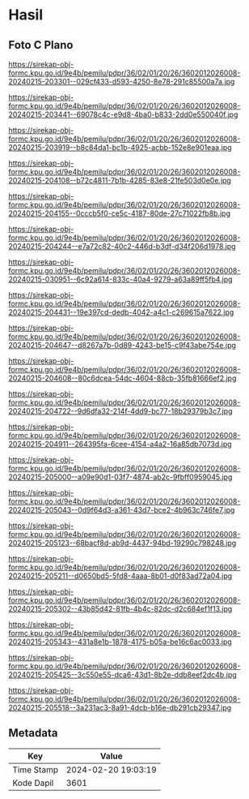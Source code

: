 # Hasil

## Foto C Plano

https://sirekap-obj-formc.kpu.go.id/9e4b/pemilu/pdpr/36/02/01/20/26/3602012026008-20240215-203301--029cf433-d593-4250-8e78-291c85500a7a.jpg

https://sirekap-obj-formc.kpu.go.id/9e4b/pemilu/pdpr/36/02/01/20/26/3602012026008-20240215-203441--69078c4c-e9d8-4ba0-b833-2dd0e550040f.jpg

https://sirekap-obj-formc.kpu.go.id/9e4b/pemilu/pdpr/36/02/01/20/26/3602012026008-20240215-203919--b8c84da1-bc1b-4925-acbb-152e8e901eaa.jpg

https://sirekap-obj-formc.kpu.go.id/9e4b/pemilu/pdpr/36/02/01/20/26/3602012026008-20240215-204108--b72c4811-7b1b-4285-83e8-21fe503d0e0e.jpg

https://sirekap-obj-formc.kpu.go.id/9e4b/pemilu/pdpr/36/02/01/20/26/3602012026008-20240215-204155--0cccb5f0-ce5c-4187-80de-27c71022fb8b.jpg

https://sirekap-obj-formc.kpu.go.id/9e4b/pemilu/pdpr/36/02/01/20/26/3602012026008-20240215-204244--e7a72c82-40c2-446d-b3df-d34f206d1978.jpg

https://sirekap-obj-formc.kpu.go.id/9e4b/pemilu/pdpr/36/02/01/20/26/3602012026008-20240215-030951--6c92a614-833c-40a4-9279-a63a89ff5fb4.jpg

https://sirekap-obj-formc.kpu.go.id/9e4b/pemilu/pdpr/36/02/01/20/26/3602012026008-20240215-204431--19e397cd-dedb-4042-a4c1-c269615a7622.jpg

https://sirekap-obj-formc.kpu.go.id/9e4b/pemilu/pdpr/36/02/01/20/26/3602012026008-20240215-204647--d8267a7b-0d89-4243-be15-c9f43abe754e.jpg

https://sirekap-obj-formc.kpu.go.id/9e4b/pemilu/pdpr/36/02/01/20/26/3602012026008-20240215-204608--80c6dcea-54dc-4604-88cb-35fb81666ef2.jpg

https://sirekap-obj-formc.kpu.go.id/9e4b/pemilu/pdpr/36/02/01/20/26/3602012026008-20240215-204722--9d6dfa32-214f-4dd9-bc77-18b29379b3c7.jpg

https://sirekap-obj-formc.kpu.go.id/9e4b/pemilu/pdpr/36/02/01/20/26/3602012026008-20240215-204911--264395fa-6cee-4154-a4a2-16a85db7073d.jpg

https://sirekap-obj-formc.kpu.go.id/9e4b/pemilu/pdpr/36/02/01/20/26/3602012026008-20240215-205000--a09e90d1-03f7-4874-ab2c-9fbff0959045.jpg

https://sirekap-obj-formc.kpu.go.id/9e4b/pemilu/pdpr/36/02/01/20/26/3602012026008-20240215-205043--0d9f64d3-a361-43d7-bce2-4b963c746fe7.jpg

https://sirekap-obj-formc.kpu.go.id/9e4b/pemilu/pdpr/36/02/01/20/26/3602012026008-20240215-205123--68bacf8d-ab9d-4437-94bd-19290c798248.jpg

https://sirekap-obj-formc.kpu.go.id/9e4b/pemilu/pdpr/36/02/01/20/26/3602012026008-20240215-205211--d0650bd5-5fd8-4aaa-8b01-d0f83ad72a04.jpg

https://sirekap-obj-formc.kpu.go.id/9e4b/pemilu/pdpr/36/02/01/20/26/3602012026008-20240215-205302--43b85d42-81fb-4b4c-82dc-d2c684ef1f13.jpg

https://sirekap-obj-formc.kpu.go.id/9e4b/pemilu/pdpr/36/02/01/20/26/3602012026008-20240215-205343--431a8e1b-1878-4175-b05a-be16c6ac0033.jpg

https://sirekap-obj-formc.kpu.go.id/9e4b/pemilu/pdpr/36/02/01/20/26/3602012026008-20240215-205425--3c550e55-dca6-43d1-8b2e-ddb8eef2dc4b.jpg

https://sirekap-obj-formc.kpu.go.id/9e4b/pemilu/pdpr/36/02/01/20/26/3602012026008-20240215-205518--3a231ac3-8a91-4dcb-b16e-db291cb29347.jpg


## Metadata

| Key        | Value               |
| ---------- | ------------------- |
| Time Stamp | 2024-02-20 19:03:19 |
| Kode Dapil | 3601                |



